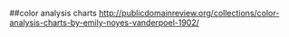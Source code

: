 ##color analysis charts   http://publicdomainreview.org/collections/color-analysis-charts-by-emily-noyes-vanderpoel-1902/
